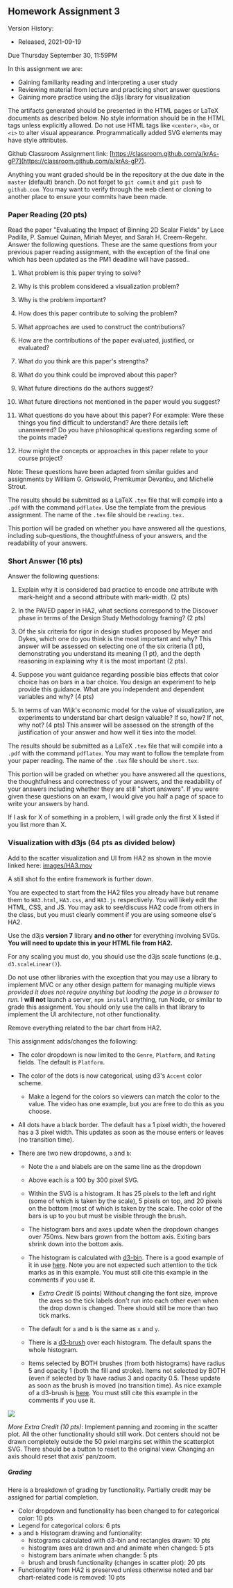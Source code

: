 ## Homework Assignment 3

Version History: 

- Released, 2021-09-19


Due Thursday September 30, 11:59PM

In this assignment we are:

- Gaining familiarity reading and interpreting a user study
- Reviewing material from lecture and practicing short answer questions
- Gaining more practice using the d3js library for visualization

The artifacts generated should be presented in the HTML pages or LaTeX
documents as described below. No style information should be in the HTML tags
unless explicitly allowed. Do not use HTML tags like `<center>`, `<b>`, or
`<i>` to alter visual appearance.  Programmatically added SVG elements may
have style attributes.

Github Classroom Assignment link: [https://classroom.github.com/a/krAs-gP7](https://classroom.github.com/a/krAs-gP7).

Anything you want graded should be in the repository at the due date in the
`master` (default) branch. Do not forget to `git commit` and `git push` to
`github.com`. You may want to verify through the web client or cloning to
another place to ensure your commits have been made.


### Paper Reading (20 pts)

Read the paper "Evaluating the Impact of Binning 2D Scalar Fields" by Lace
Padilla, P. Samuel Quinan, Miriah Meyer, and Sarah H. Creem-Regehr. Answer the
following questions. These are the same questions from your previous paper
reading assignment, with the exception of the final one which has been updated
as the PM1 deadline will have passed..

1. What problem is this paper trying to solve?

2. Why is this problem considered a visualization problem?

3. Why is the problem important?

4. How does this paper contribute to solving the problem? 

5. What approaches are used to construct the contributions?

6. How are the contributions of the paper evaluated, justified, or evaluated? 

7. What do you think are this paper's strengths? 

8. What do you think could be improved about this paper?

9. What future directions do the authors suggest? 

10. What future directions not mentioned in the paper would you suggest?

11. What questions do you have about this paper? For example: Were these things
   you find difficult to understand? Are there details left unanswered? Do you
have philosophical questions regarding some of the points made?

12. How might the concepts or approaches in this paper relate to your course
   project? 

Note: These questions have been adapted from similar guides and assignments by
William G.  Griswold, Premkumar Devanbu, and Michelle Strout.

The results should be submitted as a LaTeX `.tex` file that will compile into
a `.pdf` with the command `pdflatex`. Use the template from the previous
assignment. The name of the `.tex` file should be `reading.tex.`

This portion will be graded on whether you have answered all the questions,
including sub-questions, the thoughtfulness of your answers, and the
readability of your answers.

### Short Answer (16 pts)

Answer the following questions:

1. Explain why it is considered bad practice to encode one attribute with
   mark-height and a second attribute with mark-width. (2 pts) 

2. In the PAVED paper in HA2, what sections correspond to the Discover phase
   in terms of the Design Study Methodology framing? (2 pts)

3. Of the six criteria for rigor in design studies proposed by Meyer and
   Dykes, which one do you think is the most important and why? This answer
will be assessed on selecting one of the six criteria (1 pt), demonstrating
you understand its meaning (1 pt), and the depth reasoning in explaining why
it is the most important (2 pts). 

4. Suppose you want guidance regarding possible bias effects that color choice
   has on bars in a bar choice. You design an experiment to help provide this
guidance. What are you independent and dependent variables and why? (4 pts)

5. In terms of van Wijk's economic model for the value of visualization, are
   experiments to understand bar chart design valuable? If so, how? If not,
why not? (4 pts) This answer will be assessed on the strength of the
justification of your answer and how well it ties into the model.


The results should be submitted as a LaTeX `.tex` file that will compile into
a `.pdf` with the command `pdflatex`. You may want to follow the template from
your paper reading. The name of the `.tex` file should be `short.tex`.

This portion will be graded on whether you have answered all the questions,
the thoughtfulness and correctness of your answers, and the readability of
your answers including whether they are still "short answers". If you were
given these questions on an exam, I would give you half a page of space to
write your answers by hand.

If I ask for X of something in a problem, I will grade only the first X
listed if you list more than X.


### Visualization with d3js (64 pts as divided below) 

Add to the scatter visualization and UI from HA2 as shown in the movie linked
here: [images/HA3.mov](images/HA3.mov)

A still shot fo the entire framework is further down.

You are expected to start from the HA2 files you already have but rename them
to `HA3.html`, `HA3.css`, and `HA3.js` respectively. You will likely edit the
HTML, CSS, and JS. You may ask to see/discuss HA2 code from others in the
class, but you must clearly comment if you are using someone else's HA2.

Use the d3js **version 7** library **and no other** for everything involving
SVGs. **You will need to update this in your HTML file from HA2.** 

For any scaling you must do, you should use the d3js scale functions (e.g.,
`d3.scaleLinear()`).

Do not use other libraries with the exception that you may use a library to
implement MVC or any other design pattern for managing multiple views
*provided it does not require anything but loading the page in a browser to
run.* I **will not** launch a server, `npm install` anything, run Node, or
similar to grade this assignment. You should only use the calls in that library
to implement the UI architecture, not other functionality.

Remove everything related to the bar chart from HA2. 

This assignment adds/changes the following:

- The color dropdown is now limited to the `Genre`, `Platform`, and `Rating`
  fields. The default is `Platform`.

- The color of the dots is now categorical, using d3's `Accent` color scheme.

  - Make a legend for the colors so viewers can match the color to the value. 
    The video has one example, but you are free to do this as you choose.

- All dots have a black border. The default has a 1 pixel width, the hovered
  has a 3 pixel width. This updates as soon as the mouse enters or leaves (no
transition time).

- There are two new dropdowns, `a` and `b`:
 
  - Note the `a` and `b`labels are on the same line as the dropdown

  - Above each is a 100 by 300 pixel SVG. 

  - Within the SVG is a histogram. It has 25 pixels to the left and right
    (some of which is taken by the scale), 5 pixels on top, and 20 pixels on
the bottom (most of which is taken by the scale. The color of the bars is up
to you but must be visible through the brush.

  - The histogram bars and axes update when the dropdown changes over 750ms.
    New bars grown from the bottom axis. Exiting bars shrink down into the
bottom axis.

  - The histogram is calculated with
    [d3-bin](https://observablehq.com/@d3/d3-bin). There is a good example of
it in use [here](https://observablehq.com/@d3/histogram). Note you are not
expected such attention to the tick marks as in this example. You must still
cite this example in the comments if you use it.
    
    - *Extra Credit* (5 points) Without changing the font size, improve the axes
    so the tick labels don't run into each other even when the drop down is
changed. There should still be more than two tick marks.

  - The default for `a` and `b` is the same as `x` and `y`.

  - There is a [d3-brush](https://github.com/d3/d3-brush) over each histogram.
    The default spans the whole histogram.

  - Items selected by BOTH brushes (from both histograms) have radius 5 and
    opacity 1 (both the fill and stroke). Items not selected by BOTH (even if
selected by 1) have radius 3 and opacity 0.5. These update as soon as the
brush is moved (no transition time). As nice example of a d3-brush is
[here](https://observablehq.com/@d3/focus-context?collection=@d3/d3-brush).
You must still cite this example in the comments if you use it.


![](images/HA3.png)


*More Extra Credit (10 pts)*: Implement panning and zooming in the scatter
plot. All the other functionality should still work. Dot centers should not be
drawn completely outside the 50 pxiel margins set within the scatterplot SVG.
There should be a button to reset to the original view. Changing an axis
should reset that axis' pan/zoom.  




##### Grading

Here is a breakdown of grading by functionality. Partially credit may be
assigned for partial completion.

- Color dropdown and functionality has been changed to for categorical color:
  10 pts
- Legend for categorical colors: 6 pts
- `a` and `b` Histogram drawing and funtionality:
  - histograms calculated with d3-bin and rectangles drawn: 10 pts
  - histogram axes are drawn and and animate when changed: 5 pts
  - histogram bars animate when changde: 5 pts
  - brush and brush functionality (changes in scatter plot): 20 pts
- Functionality from HA2 is preserved unless otherwise noted and bar
  chart-related code is removed: 10 pts

